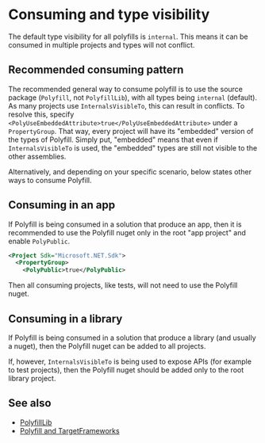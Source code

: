 # Consuming and type visibility

The default type visibility for all polyfills is `internal`. This means it can be consumed in multiple projects and types will not conflict.

## Recommended consuming pattern

The recommended general way to consume polyfill is to use the source package (`Polyfill`, not `PolyfillLib`), with all types being `internal` (default). As many projects use `InternalsVisibleTo`, this can result in conflicts. To resolve this, specify `<PolyUseEmbeddedAttribute>true</PolyUseEmbeddedAttribute>` under a `PropertyGroup`. That way, every project will have its "embedded" version of the types of Polyfill. Simply put, "embedded" means that even if `InternalsVisibleTo` is used, the "embedded" types are still not visible to the other assemblies.

Alternatively, and depending on your specific scenario, below states other ways to consume Polyfill.

## Consuming in an app

If Polyfill is being consumed in a solution that produce an app, then it is recommended to use the Polyfill nuget only in the root "app project" and enable `PolyPublic`.

```xml
<Project Sdk="Microsoft.NET.Sdk">
  <PropertyGroup>
    <PolyPublic>true</PolyPublic>
```

Then all consuming projects, like tests, will not need to use the Polyfill nuget.


## Consuming in a library

If Polyfill is being consumed in a solution that produce a library (and usually a nuget), then the Polyfill nuget can be added to all projects.

If, however, `InternalsVisibleTo` is being used to expose APIs (for example to test projects), then the Polyfill nuget should be added only to the root library project.


## See also

 * [PolyfillLib](polyfill-lib.md)
 * [Polyfill and TargetFrameworks](target-frameworks.md)
